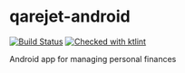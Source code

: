 # qarejet-android
[![Build Status](https://travis-ci.org/shagalalab/qarejet-android.svg?branch=master)](https://travis-ci.org/shagalalab/qarejet-android)
[![Checked with ktlint](https://img.shields.io/badge/code%20style-%E2%9D%A4-FF4081.svg)](https://ktlint.github.io/)

Android app for managing personal finances
